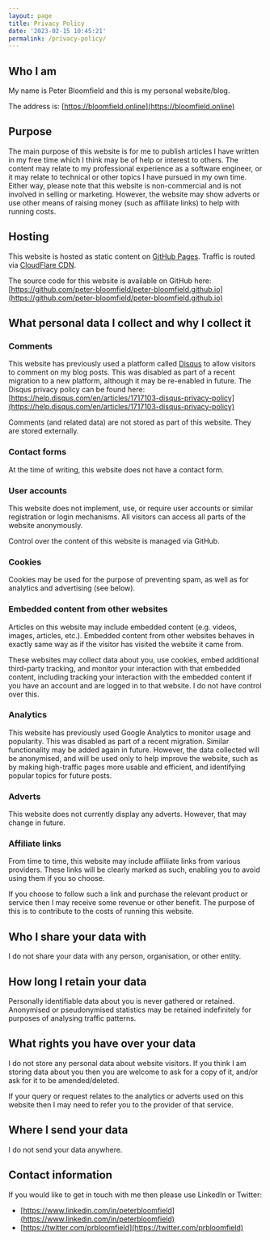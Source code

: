 ```yaml
---
layout: page
title: Privacy Policy
date: '2023-02-15 10:45:21'
permalink: /privacy-policy/
---
```


## Who I am

My name is Peter Bloomfield and this is my personal website/blog.

The address is: [https://bloomfield.online](https://bloomfield.online)

## Purpose

The main purpose of this website is for me to publish articles I have written in my free time which I think may be of help or interest to others. The content may relate to my professional experience as a software engineer, or it may relate to technical or other topics I have pursued in my own time. Either way, please note that this website is non-commercial and is not involved in selling or marketing. However, the website may show adverts or use other means of raising money (such as affiliate links) to help with running costs.

## Hosting

This website is hosted as static content on [GitHub Pages](https://pages.github.com/). Traffic is routed via [CloudFlare CDN](https://www.cloudflare.com/).

The source code for this website is available on GitHub here: [https://github.com/peter-bloomfield/peter-bloomfield.github.io](https://github.com/peter-bloomfield/peter-bloomfield.github.io)

## What personal data I collect and why I collect it

### Comments

This website has previously used a platform called [Disqus](http://disqus.com/) to allow visitors to comment on my blog posts. This was disabled as part of a recent migration to a new platform, although it may be re-enabled in future. The Disqus privacy policy can be found here: [https://help.disqus.com/en/articles/1717103-disqus-privacy-policy](https://help.disqus.com/en/articles/1717103-disqus-privacy-policy)

Comments (and related data) are not stored as part of this website. They are stored externally.

### Contact forms

At the time of writing, this website does not have a contact form.

### User accounts

This website does not implement, use, or require user accounts or similar registration or login mechanisms. All visitors can access all parts of the website anonymously.

Control over the content of this website is managed via GitHub.

### Cookies

Cookies may be used for the purpose of preventing spam, as well as for analytics and advertising (see below).

### Embedded content from other websites

Articles on this website may include embedded content (e.g. videos, images, articles, etc.). Embedded content from other websites behaves in exactly same way as if the visitor has visited the website it came from.

These websites may collect data about you, use cookies, embed additional third-party tracking, and monitor your interaction with that embedded content, including tracking your interaction with the embedded content if you have an account and are logged in to that website. I do not have control over this.

### Analytics

This website has previously used Google Analytics to monitor usage and popularity. This was disabled as part of a recent migration. Similar functionality may be added again in future. However, the data collected will be anonymised, and will be used only to help improve the website, such as by making high-traffic pages more usable and efficient, and identifying popular topics for future posts.

### Adverts

This website does not currently display any adverts. However, that may change in future.

### Affiliate links

From time to time, this website may include affiliate links from various providers. These links will be clearly marked as such, enabling you to avoid using them if you so choose.

If you choose to follow such a link and purchase the relevant product or service then I may receive some revenue or other benefit. The purpose of this is to contribute to the costs of running this website.

## Who I share your data with

I do not share your data with any person, organisation, or other entity.

## How long I retain your data

Personally identifiable data about you is never gathered or retained. Anonymised or pseudonymised statistics may be retained indefinitely for purposes of analysing traffic patterns.

## What rights you have over your data

I do not store any personal data about website visitors. If you think I am storing data about you then you are welcome to ask for a copy of it, and/or ask for it to be amended/deleted.

If your query or request relates to the analytics or adverts used on this website then I may need to refer you to the provider of that service.

## Where I send your data

I do not send your data anywhere.

## Contact information

If you would like to get in touch with me then please use LinkedIn or Twitter:

- [https://www.linkedin.com/in/peterbloomfield](https://www.linkedin.com/in/peterbloomfield)
- [https://twitter.com/prbloomfield](https://twitter.com/prbloomfield)
